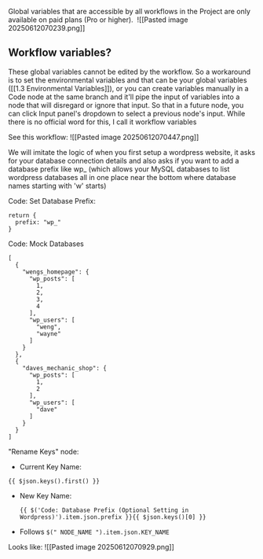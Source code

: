 Global variables that are accessible by all workflows in the Project are only available on paid plans (Pro or higher). 
![[Pasted image 20250612070239.png]]

## Workflow variables?

These global variables cannot be edited by the workflow. So a workaround is to set the environmental variables and that can be your global variables ([[1.3 Environmental Variables]]), or you can create variables manually in a Code node at the same branch and it'll pipe the input of variables into a node that will disregard or ignore that input. So that in a future node, you can click Input panel's dropdown to select a previous node's input. While there is no official word for this, I call it workflow variables

See this workflow:
![[Pasted image 20250612070447.png]]

We will imitate the logic of when you first setup a wordpress website, it asks for your database connection details and also asks if you want to add a database prefix like wp_ (which allows your MySQL databases to list wordpress databases all in one place near the bottom where database names starting with 'w' starts)

Code: Set Database Prefix:
```
return {  
  prefix: "wp_"  
}
```

Code: Mock Databases
```
[  
  {  
    "wengs_homepage": {  
      "wp_posts": [  
        1,  
        2,  
        3,  
        4  
      ],  
      "wp_users": [  
        "weng",  
        "wayne"  
      ]  
    }  
  },  
  {  
    "daves_mechanic_shop": {  
      "wp_posts": [  
        1,  
        2  
      ],  
      "wp_users": [  
        "dave"  
      ]  
    }  
  }  
]
```

"Rename Keys" node:
- Current Key Name:
```
{{ $json.keys().first() }}
```

- New Key Name:
	```
	{{ $('Code: Database Prefix (Optional Setting in Wordpress)').item.json.prefix }}{{ $json.keys()[0] }}
	```
- Follows `$(" NODE_NAME ").item.json.KEY_NAME`

Looks like:
![[Pasted image 20250612070929.png]]

